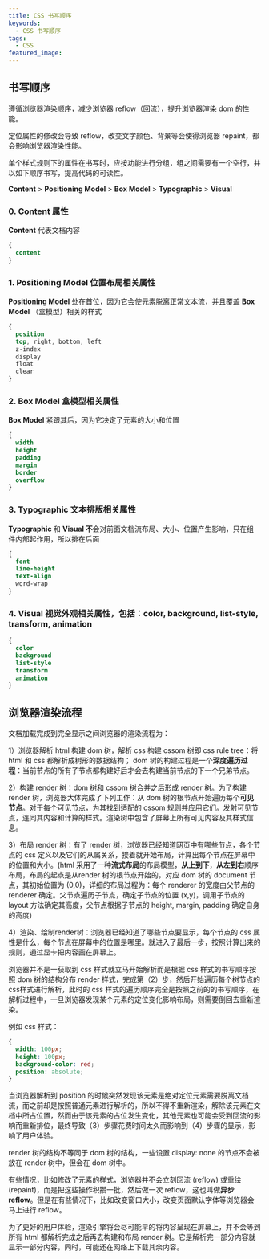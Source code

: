 ```yaml
---
title: CSS 书写顺序
keywords:
  - CSS 书写顺序
tags:
  - CSS
featured_image:
---
```


## 书写顺序

遵循浏览器渲染顺序，减少浏览器 reflow（回流），提升浏览器渲染 dom 的性能。

定位属性的修改会导致 reflow，改变文字颜色、背景等会使得浏览器 repaint，都会影响浏览器渲染性能。

单个样式规则下的属性在书写时，应按功能进行分组，组之间需要有一个空行，并以如下顺序书写，提高代码的可读性。

**Content** > **Positioning Model** > **Box Model** > **Typographic** > **Visual**

### 0. Content 属性

**Content** 代表文档内容

```css
{
  content
}
```

### 1. Positioning Model 位置布局相关属性

**Positioning Model** 处在首位，因为它会使元素脱离正常文本流，并且覆盖 **Box Model** （盒模型）相关的样式

```css
{
  position
  top, right, bottom, left
  z-index
  display
  float
  clear
}
```

### 2. Box Model 盒模型相关属性

**Box Model** 紧跟其后，因为它决定了元素的大小和位置

```css
{
  width
  height
  padding
  margin
  border
  overflow
}
```

### 3. Typographic 文本排版相关属性

**Typographic** 和 **Visual 不**会对前面文档流布局、大小、位置产生影响，只在组件内部起作用，所以排在后面

```css
{
  font
  line-height
  text-align
  word-wrap
}
```

### 4. Visual 视觉外观相关属性，包括：color, background, list-style, transform, animation

```css
{
  color
  background
  list-style
  transform
  animation
}
```

## 浏览器渲染流程

文档加载完成到完全显示之间浏览器的渲染流程为：

1）浏览器解析 html 构建 dom 树，解析 css 构建 cssom 树即 css rule tree：将 html 和 css 都解析成树形的数据结构； dom 树的构建过程是一个**深度遍历过程**：当前节点的所有子节点都构建好后才会去构建当前节点的下一个兄弟节点。

2）构建 render 树：dom 树和 cssom 树合并之后形成 render 树。为了构建 render 树，浏览器大体完成了下列工作：从 dom 树的根节点开始遍历每个**可见节点**。对于每个可见节点，为其找到适配的 cssom 规则并应用它们。发射可见节点，连同其内容和计算的样式。渲染树中包含了屏幕上所有可见内容及其样式信息。

3）布局 render 树：有了 render 树，浏览器已经知道网页中有哪些节点，各个节点的 css 定义以及它们的从属关系，接着就开始布局，计算出每个节点在屏幕中的位置和大小。(html 采用了一种**流式布局**的布局模型，**从上到下**，**从左到右**顺序布局，布局的起点是从render 树的根节点开始的，对应 dom 树的 document 节点，其初始位置为 (0,0)，详细的布局过程为：每个 renderer 的宽度由父节点的 renderer 确定。父节点遍历子节点，确定子节点的位置 (x,y)，调用子节点的 layout 方法确定其高度，父节点根据子节点的 height, margin, padding 确定自身的高度)

4）渲染、绘制render树：浏览器已经知道了哪些节点要显示，每个节点的 css 属性是什么，每个节点在屏幕中的位置是哪里。就进入了最后一步，按照计算出来的规则，通过显卡把内容画在屏幕上。

浏览器并不是一获取到 css 样式就立马开始解析而是根据 css 样式的书写顺序按照 dom 树的结构分布 render 样式，完成第（2）步，然后开始遍历每个树节点的css样式进行解析，此时的 css 样式的遍历顺序完全是按照之前的的书写顺序，在解析过程中，一旦浏览器发现某个元素的定位变化影响布局，则需要倒回去重新渲染。

例如 css 样式：

```css
{
  width: 100px;
  height: 100px;
  background-color: red;
  position: absolute;
}
```

当浏览器解析到 position 的时候突然发现该元素是绝对定位元素需要脱离文档流，而之前却是按照普通元素进行解析的，所以不得不重新渲染，解除该元素在文档中所占位置，然而由于该元素的占位发生变化，其他元素也可能会受到回流的影响而重新排位，最终导致（3）步骤花费时间太久而影响到（4）步骤的显示，影响了用户体验。

render 树的结构不等同于 dom 树的结构，一些设置 display: none 的节点不会被放在 render 树中，但会在 dom 树中。

有些情况，比如修改了元素的样式，浏览器并不会立刻回流 (reflow) 或重绘 (repaint)，而是把这些操作积攒一批，然后做一次 reflow，这也叫做**异步 reflow**。但是在有些情况下，比如改变窗口大小，改变页面默认字体等浏览器会马上进行 reflow。

为了更好的用户体验，渲染引擎将会尽可能早的将内容呈现在屏幕上，并不会等到所有 html 都解析完成之后再去构建和布局 render 树。它是解析完一部分内容就显示一部分内容，同时，可能还在网络上下载其余内容。
